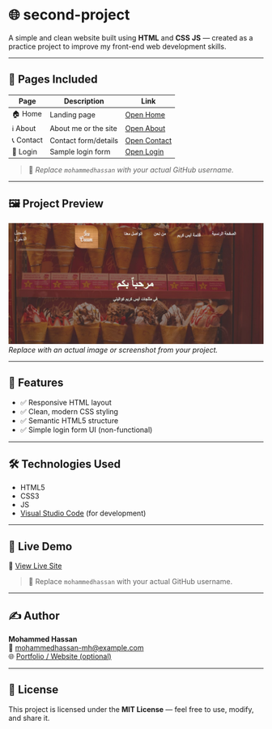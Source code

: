 # 🌐 second-project

A simple and clean website built using **HTML** and **CSS**  **JS** — created as a practice project to improve my front-end web development skills.

---

## 📄 Pages Included

| Page         | Description             | Link                                                                 |
|--------------|-------------------------|----------------------------------------------------------------------|
| 🏠 Home       | Landing page             | [Open Home](https://mohammedhassan-mh.github.io/second-project/)   |
| ℹ️ About      | About me or the site     | [Open About](https://mohammedhassan-mh.github.io/second-project/)  |
| 📞 Contact    | Contact form/details     | [Open Contact](https://mohammedhassan-mh.github.io/second-project/) |
| 🔐 Login      | Sample login form        | [Open Login](https://mohammedhassan-mh.github.io/second-project/)  |

> 📝 *Replace `mohammedhassan` with your actual GitHub username.*

---

## 🖼️ Project Preview

![Preview](img/A.JPG)  
*Replace with an actual image or screenshot from your project.*

---

## 🚀 Features

- ✅ Responsive HTML layout  
- ✅ Clean, modern CSS styling  
- ✅ Semantic HTML5 structure  
- ✅ Simple login form UI (non-functional)  

---

## 🛠️ Technologies Used

- HTML5  
- CSS3
- JS
- [Visual Studio Code](https://code.visualstudio.com/) (for development)

---

## 📡 Live Demo

🔗 [View Live Site](https://mohammedhassan-mh.github.io/First-project)

> 📌 Replace `mohammedhassan` with your actual GitHub username.

---

## ✍️ Author

**Mohammed Hassan**  
📧 mohammedhassan-mh@example.com  
🌐 [Portfolio / Website (optional)](https://mohammedhassan-mh.com)

---

## 📄 License

This project is licensed under the **MIT License** — feel free to use, modify, and share it.

